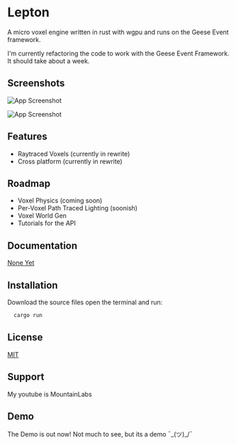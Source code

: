 
# Lepton

A micro voxel engine written in rust with wgpu and runs on the Geese Event framework.

I'm currently refactoring the code to work with the Geese Event Framework.
It should take about a week.

## Screenshots

![App Screenshot](https://github.com/MountainLabsYT/Quark/blob/main/Screenshot%202024-09-14%20120502.png)

![App Screenshot](https://github.com/user-attachments/assets/c019a9d6-795e-4cc2-a181-81d4e9a6526f)

## Features

- Raytraced Voxels (currently in rewrite)
- Cross platform (currently in rewrite)


## Roadmap

- Voxel Physics (coming soon)
- Per-Voxel Path Traced Lighting (soonish)
- Voxel World Gen 
- Tutorials for the API

## Documentation

[None Yet](https://Cool_url.com)


## Installation

Download the source files open the terminal and run:

```bash
  cargo run
```
    
## License

[MIT](https://choosealicense.com/licenses/mit/)


## Support

My youtube is MountainLabs


## Demo

The Demo is out now! Not much to see, but its a demo ¯\_(ツ)_/¯

